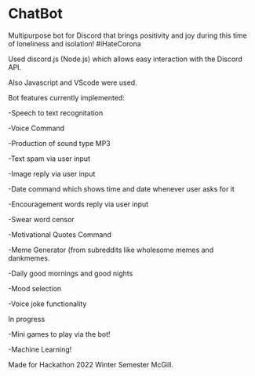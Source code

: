 # ChatBot
Multipurpose bot for Discord that brings positivity and joy during this time of loneliness and isolation! #iHateCorona

Used discord.js (Node.js) which allows easy interaction with the Discord API.

Also Javascript and VScode were used.



Bot features currently implemented:

-Speech to text recognitation 

-Voice Command

-Production of sound type MP3

-Text spam via user input

-Image reply via user input

-Date command which shows time and date whenever user asks for it 

-Encouragement words reply via user input

-Swear word censor

-Motivational Quotes Command

-Meme Generator (from subreddits like wholesome memes and dankmemes.

-Daily good mornings and good nights

-Mood selection

-Voice joke functionality

In progress

-Mini games to play via the bot!

-Machine Learning!


Made for Hackathon 2022 Winter Semester McGill.

